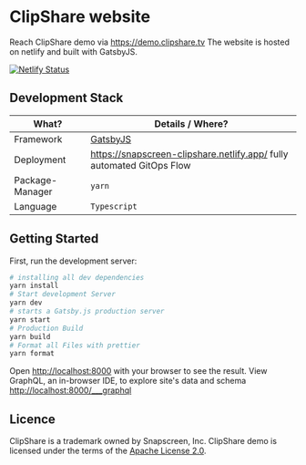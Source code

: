 # ClipShare website

Reach ClipShare demo via https://demo.clipshare.tv
The website is hosted on netlify and built with GatsbyJS.

[![Netlify Status](https://api.netlify.com/api/v1/badges/8ebfd963-0f62-4406-ada4-cf2fe1870f03/deploy-status)](https://app.netlify.com/sites/snapscreen-clipshare/deploys)

## Development Stack

| What?           | Details / Where?                                                      |
| --------------- | --------------------------------------------------------------------- |
| Framework       | [GatsbyJS](https://www.gatsbyjs.com/)                                 |
| Deployment      | https://snapscreen-clipshare.netlify.app/ fully automated GitOps Flow |
| Package-Manager | `yarn`                                                                |
| Language        | `Typescript`                                                          |

## Getting Started

First, run the development server:

```bash
# installing all dev dependencies
yarn install
# Start development Server
yarn dev
# starts a Gatsby.js production server
yarn start
# Production Build
yarn build
# Format all Files with prettier
yarn format

```

Open [http://localhost:8000](http://localhost:8000) with your browser to see the result.
View GraphQL, an in-browser IDE, to explore site's data and schema [http://localhost:8000/\_\_\_graphql](http://localhost:8000/___graphql)

## Licence

ClipShare is a trademark owned by Snapscreen, Inc.
ClipShare demo is licensed under the terms of the [Apache License 2.0](LICENSE).
